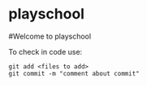 playschool
==========

#Welcome to playschool

To check in code use:

```
git add <files to add>
git commit -m "comment about commit"
```
